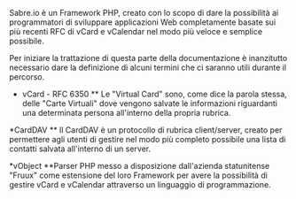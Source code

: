 Sabre.io è un Framework PHP, creato con lo scopo di dare la possibilità ai programmatori di sviluppare applicazioni Web completamente basate sui più recenti RFC di vCard e vCalendar nel modo più veloce e semplice possibile. 

Per iniziare la trattazione di questa parte della documentazione è inanzitutto necessario dare la definizione di alcuni termini che ci saranno utili durante il percorso.

* vCard - RFC 6350
** Le "Virtual Card" sono, come dice la parola stessa, delle "Carte Virtuali" dove vengono salvate le informazioni riguardanti una determinata persona all'interno della propria rubrica.

*CardDAV
** ll CardDAV è un protocollo di rubrica client/server, creato per permettere agli utenti di gestire nel modo più completo possibile una lista di contatti salvata all'interno di un server.

*vObject
**Parser PHP messo a disposizione dall'azienda statunitense "Fruux" come estensione del loro Framework per avere la possibilità di gestire vCard e vCalendar attraverso un linguaggio di programmazione.


